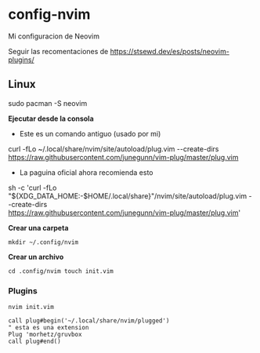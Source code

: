# config-nvim
Mi configuracion de Neovim

Seguir las recomentaciones de https://stsewd.dev/es/posts/neovim-plugins/

## Linux

sudo pacman -S neovim

**Ejecutar desde la consola** 


-  Este es un comando antiguo (usado por mi)

curl -fLo ~/.local/share/nvim/site/autoload/plug.vim --create-dirs \
    https://raw.githubusercontent.com/junegunn/vim-plug/master/plug.vim
    
- La paguina oficial ahora recomienda esto

sh -c 'curl -fLo "${XDG_DATA_HOME:-$HOME/.local/share}"/nvim/site/autoload/plug.vim --create-dirs \
       https://raw.githubusercontent.com/junegunn/vim-plug/master/plug.vim'

**Crear una carpeta**

`mkdir ~/.config/nvim`

**Crear un archivo**

``
cd .config/nvim
touch init.vim
``
### Plugins 

`nvim init.vim`

```
call plug#begin('~/.local/share/nvim/plugged')
" esta es una extension 
Plug 'morhetz/gruvbox 
call plug#end()
```

